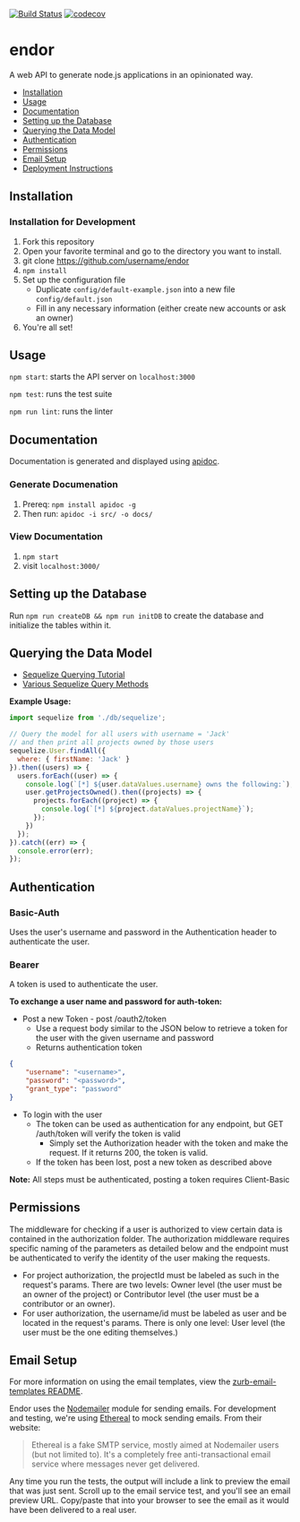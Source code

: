 
[![Build Status](https://travis-ci.org/hammer-io/endor.svg?branch=master)](https://travis-ci.org/hammer-io/endor)
[![codecov](https://codecov.io/gh/hammer-io/endor/branch/master/graph/badge.svg)](https://codecov.io/gh/hammer-io/endor)

# endor

A web API to generate node.js applications in an opinionated way.

- [Installation](#installation)
- [Usage](#usage)
- [Documentation](#documentation)
- [Setting up the Database](#setting-up-the-database)
- [Querying the Data Model](#querying-the-data-model)
- [Authentication](#authentication)
- [Permissions](#permissions)
- [Email Setup](#email-setup)
- [Deployment Instructions](https://github.com/hammer-io/endor/blob/master/DEPLOYMENT.md)


## Installation

### Installation for Development
1. Fork this repository
2. Open your favorite terminal and go to the directory you want to install.
3. git clone https://github.com/username/endor
4. `npm install`
5. Set up the configuration file
   - Duplicate `config/default-example.json` into a new file `config/default.json`
   - Fill in any necessary information (either create new accounts or ask an owner)
6. You're all set!


## Usage
`npm start`: starts the API server on `localhost:3000`

`npm test`: runs the test suite

`npm run lint`: runs the linter


## Documentation

Documentation is generated and displayed using [apidoc](http://apidocjs.com/).

### Generate Documenation
1. Prereq: `npm install apidoc -g`
2. Then run: `apidoc -i src/ -o docs/`

### View Documentation
1. `npm start`
2. visit `localhost:3000/`


## Setting up the Database

Run `npm run createDB && npm run initDB` to create the database and
initialize the tables within it.


## Querying the Data Model

- [Sequelize Querying Tutorial](http://docs.sequelizejs.com/manual/tutorial/querying.html)
- [Various Sequelize Query Methods](http://docs.sequelizejs.com/class/lib/model.js~Model.html)

**Example Usage:**

```javascript
import sequelize from './db/sequelize';

// Query the model for all users with username = 'Jack'
// and then print all projects owned by those users
sequelize.User.findAll({
  where: { firstName: 'Jack' }
}).then((users) => {
  users.forEach((user) => {
    console.log(`[*] ${user.dataValues.username} owns the following:`);
    user.getProjectsOwned().then((projects) => {
      projects.forEach((project) => {
        console.log(`[*] ${project.dataValues.projectName}`);
      });
    })
  });
}).catch((err) => {
  console.error(err);
});
```


## Authentication

### Basic-Auth
Uses the user's username and password in the Authentication header to authenticate
the user.

### Bearer
A token is used to authenticate the user.

**To exchange a user name and password for auth-token:**
       
* Post a new Token - post /oauth2/token
    - Use a request body similar to the JSON below to retrieve a token for the user with the given username and password 
    - Returns authentication token
```json
{
    "username": "<username>",
    "password": "<password>",
    "grant_type": "password"
} 
```
* To login with the user
    - The token can be used as authentication for any endpoint, but GET /auth/token will verify the token is valid
        - Simply set the Authorization header with the token and make the request.  If it returns 200, the token is valid.
    - If the token has been lost, post a new token as described above

**Note:** All steps must be authenticated, posting a token requires Client-Basic


## Permissions

The middleware for checking if a user is authorized to view certain data is contained in the 
authorization folder. The authorization middleware requires specific naming of the parameters
as detailed below and the endpoint must be authenticated to verify the identity of the user
making the requests.

- For project authorization, the projectId must be labeled as such in the request's params.
  There are two levels: Owner level (the user must be an owner of the project)
  or Contributor level (the user must be a contributor or an owner).
- For user authorization, the username/id must be labeled as user and be located in the
  request's params.  There is only one level: User level (the user must be the one editing
  themselves.)


## Email Setup

For more information on using the email templates, view the
[zurb-email-templates README](https://github.com/hammer-io/endor/tree/master/zurb-email-templates#using-the-zurb-email-templates).

Endor uses the [Nodemailer](https://nodemailer.com/about/) module for sending emails.
For development and testing, we're using [Ethereal](https://ethereal.email/) to mock
sending emails. From their website:

> Ethereal is a fake SMTP service, mostly aimed at Nodemailer users (but not limited
> to). It's a completely free anti-transactional email service where messages never
> get delivered.

Any time you run the tests, the output will include a link to preview the email that
was just sent. Scroll up to the email service test, and you'll see an email preview
URL. Copy/paste that into your browser to see the email as it would have been delivered
to a real user.
